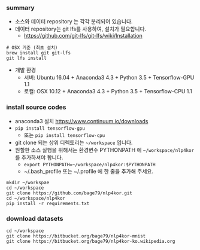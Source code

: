 ### summary
- 소스와 데이터 repository 는 각각 분리되어 있습니다.
- 데이터 repository는 git lfs를 사용하여, 설치가 필요합니다. 
    - https://github.com/git-lfs/git-lfs/wiki/Installation
```shell
# OSX 기준 (최초 설치)
brew install git git-lfs
git lfs install
```
- 개발 환경
    - 서버: Ubuntu 16.04 + Anaconda3 4.3 + Python 3.5 + Tensorflow-GPU 1.1
    - 로컬: OSX 10.12 + Anaconda3 4.3 + Python 3.5 + Tensorflow-CPU 1.1

### install source codes
- anaconda3 설치 https://www.continuum.io/downloads
- `pip install tensorflow-gpu`
    - 또는 `pip install tensorflow-cpu`
- git clone 되는 상위 디렉토리는 `~/workspace` 입니다.
- 원할한 소스 실행을 위해서는 환경변수 PYTHONPATH 에 `~/workspace/nlp4kor` 를 추가하셔야 합니다.
    - `export PYTHONPATH=~/workspace/nlp4kor:$PYTHONPATH`
    - ~/.bash_profile 또는 ~/.profile 에 한 줄을 추가해 주세요.
```shell
mkdir ~/workspae
cd ~/workspace
git clone https://github.com/bage79/nlp4kor.git
cd ~/workspace/nlp4kor
pip install -r requirements.txt
```

### download datasets
```shell
cd ~/workspace
git clone https://bitbucket.org/bage79/nlp4kor-mnist
git clone https://bitbucket.org/bage79/nlp4kor-ko.wikipedia.org
```